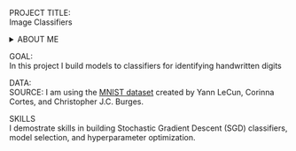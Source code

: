 PROJECT TITLE:<br>
Image Classifiers

<details>
<summary>ABOUT ME</summary>
I am Arsh Singh, my PhD is in Applied Microeconomics, and I am interested in applied data science.
</details>

GOAL:<br>
In this project I build models to classifiers for identifying handwritten digits

DATA:<br>
SOURCE: I am using the <a href='http://yann.lecun.com/exdb/mnist/'>MNIST dataset</a> created by Yann LeCun, Corinna Cortes, and Christopher J.C. Burges.

SKILLS<br>
I demostrate skills in building Stochastic Gradient Descent (SGD) classifiers, model selection, and hyperparameter optimization.
